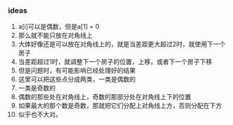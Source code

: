 ### ideas
1. a[i]可以是偶数，但是a[1] = 0
2. 那么就不能只放在对角线上
3. 大体好像还是可以放在对角线上的，就是当差距更大超过2时，就使用下一个房子
4. 当差距超过1时，就调整下一个房子的位置，上移，或者下一个房子下移
5. 但是问题时，有可能影响已经处理好的结果
6. 这里可以把这些点分成两类，一类是偶数的
7. 一类是奇数的
8. 偶数的那些处在对角线上，奇数的那部分处在对角线上下的位置
9. 如果最大的那个数是奇数，那就把它们分配上对角线上方，否则分配在下方
10. 似乎也不大对。
